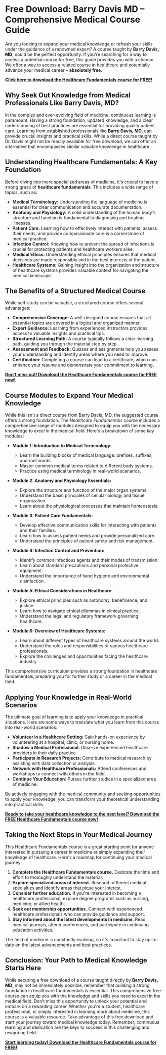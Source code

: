 # Free Download: Barry Davis MD – Comprehensive Medical Course Guide

Are you looking to expand your medical knowledge or refresh your skills under the guidance of a renowned expert? A course taught by **Barry Davis, MD**, could be the perfect opportunity. If you're searching for a way to access a potential course for free, this guide provides you with a chance. We offer a way to access a related course in healthcare and potentially advance your medical career – **absolutely free**.

[**Click here to download the Healthcare Fundamentals course for FREE!**](https://udemywork.com/barry-davis-md)

## Why Seek Out Knowledge from Medical Professionals Like Barry Davis, MD?

In the complex and ever-evolving field of medicine, continuous learning is paramount. Having a strong foundation, updated knowledge, and a clear understanding of best practices are essential for providing quality patient care. Learning from established professionals like **Barry Davis, MD**, can provide crucial insights and practical skills. While a direct course taught by Dr. Davis might not be readily available for free download, we can offer an alternative that encompasses similar valuable knowledge in healthcare.

## Understanding Healthcare Fundamentals: A Key Foundation

Before diving into more specialized areas of medicine, it's crucial to have a strong grasp of **healthcare fundamentals**. This includes a wide range of topics, such as:

*   **Medical Terminology:** Understanding the language of medicine is essential for clear communication and accurate documentation.
*   **Anatomy and Physiology:** A solid understanding of the human body's structure and function is fundamental to diagnosing and treating illnesses.
*   **Patient Care:** Learning how to effectively interact with patients, assess their needs, and provide compassionate care is a cornerstone of medical practice.
*   **Infection Control:** Knowing how to prevent the spread of infections is crucial for protecting patients and healthcare workers alike.
*   **Medical Ethics:** Understanding ethical principles ensures that medical decisions are made responsibly and in the best interests of the patient.
*   **Healthcare Systems:** Gaining insight into the organization and structure of healthcare systems provides valuable context for navigating the medical landscape.

## The Benefits of a Structured Medical Course

While self-study can be valuable, a structured course offers several advantages:

*   **Comprehensive Coverage:** A well-designed course ensures that all essential topics are covered in a logical and organized manner.
*   **Expert Guidance:** Learning from experienced instructors provides access to valuable insights and practical tips.
*   **Structured Learning Path:** A course typically follows a clear learning path, guiding you through the material step by step.
*   **Assessment and Feedback:** Quizzes and assignments help you assess your understanding and identify areas where you need to improve.
*   **Certification:** Completing a course can lead to a certificate, which can enhance your resume and demonstrate your commitment to learning.

[**Don't miss out! Download the Healthcare Fundamentals course for FREE now!**](https://udemywork.com/barry-davis-md)

## Course Modules to Expand Your Medical Knowledge

While this isn't a direct course from Barry Davis, MD, the suggested course offers a strong foundation. The *Healthcare Fundamentals* course includes a comprehensive range of modules designed to equip you with the necessary knowledge to excel in the medical field. Here's a breakdown of some key modules:

*   **Module 1: Introduction to Medical Terminology:**
    *   Learn the building blocks of medical language: prefixes, suffixes, and root words.
    *   Master common medical terms related to different body systems.
    *   Practice using medical terminology in real-world scenarios.

*   **Module 2: Anatomy and Physiology Essentials:**
    *   Explore the structure and function of the major organ systems.
    *   Understand the basic principles of cellular biology and tissue organization.
    *   Learn about the physiological processes that maintain homeostasis.

*   **Module 3: Patient Care Fundamentals:**
    *   Develop effective communication skills for interacting with patients and their families.
    *   Learn how to assess patient needs and provide personalized care.
    *   Understand the principles of patient safety and risk management.

*   **Module 4: Infection Control and Prevention:**
    *   Identify common infectious agents and their modes of transmission.
    *   Learn about standard precautions and personal protective equipment.
    *   Understand the importance of hand hygiene and environmental disinfection.

*   **Module 5: Ethical Considerations in Healthcare:**
    *   Explore ethical principles such as autonomy, beneficence, and justice.
    *   Learn how to navigate ethical dilemmas in clinical practice.
    *   Understand the legal and regulatory framework governing healthcare.

*   **Module 6: Overview of Healthcare Systems:**
    *   Learn about different types of healthcare systems around the world.
    *   Understand the roles and responsibilities of various healthcare professionals.
    *   Explore the challenges and opportunities facing the healthcare industry.

This comprehensive curriculum provides a strong foundation in healthcare fundamentals, preparing you for further study or a career in the medical field.

## Applying Your Knowledge in Real-World Scenarios

The ultimate goal of learning is to apply your knowledge in practical situations. Here are some ways to translate what you learn from this course into real-world scenarios:

*   **Volunteer in a Healthcare Setting:** Gain hands-on experience by volunteering at a hospital, clinic, or nursing home.
*   **Shadow a Medical Professional:** Observe experienced healthcare providers in their daily practice.
*   **Participate in Research Projects:** Contribute to medical research by assisting with data collection or analysis.
*   **Network with Healthcare Professionals:** Attend conferences and workshops to connect with others in the field.
*   **Continue Your Education:** Pursue further studies in a specialized area of medicine.

By actively engaging with the medical community and seeking opportunities to apply your knowledge, you can transform your theoretical understanding into practical skills.

[**Ready to take your healthcare knowledge to the next level? Download the FREE Healthcare Fundamentals course now!**](https://udemywork.com/barry-davis-md)

## Taking the Next Steps in Your Medical Journey

This Healthcare Fundamentals course is a great starting point for anyone interested in pursuing a career in medicine or simply expanding their knowledge of healthcare. Here's a roadmap for continuing your medical journey:

1.  **Complete the Healthcare Fundamentals course.** Dedicate the time and effort to thoroughly understand the material.
2.  **Explore specialized areas of interest.** Research different medical specialties and identify areas that pique your interest.
3.  **Consider further education.** If you're interested in becoming a healthcare professional, explore degree programs such as nursing, medicine, or allied health.
4.  **Seek out mentorship opportunities.** Connect with experienced healthcare professionals who can provide guidance and support.
5.  **Stay informed about the latest developments in medicine.** Read medical journals, attend conferences, and participate in continuing education activities.

The field of medicine is constantly evolving, so it's important to stay up-to-date on the latest advancements and best practices.

## Conclusion: Your Path to Medical Knowledge Starts Here

While securing a free download of a course taught directly by **Barry Davis, MD**, may not be immediately possible, remember that building a strong foundation in healthcare fundamentals is essential. This comprehensive free course can equip you with the knowledge and skills you need to excel in the medical field. Don't miss this opportunity to unlock your potential and embark on a rewarding career. Whether you're a student, healthcare professional, or simply interested in learning more about medicine, this course is a valuable resource. Take advantage of this free download and start your journey toward medical knowledge today. Remember, continuous learning and dedication are the keys to success in this challenging and rewarding field.

[**Start learning today! Download the Healthcare Fundamentals course for FREE!**](https://udemywork.com/barry-davis-md)
